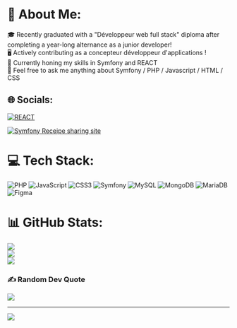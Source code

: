 # 💫 About Me:
🎓 Recently graduated with a "Développeur web full stack" diploma after completing a year-long alternance as a junior developer! <br>
🖥️ Actively contributing as a concepteur développeur d'applications ! <br>
🔭 Currently honing my skills in Symfony and REACT <br>💬 Feel free to ask me anything about Symfony / PHP / Javascript / HTML / CSS <br>

## 🌐 Socials:
[![REACT](https://img.shields.io/badge/react-%2320232a.svg?style=for-the-badge&logo=react&logoColor=%2361DAFB)](http://ez-shopping.free.nf/)

[![Symfony Receipe sharing site](https://img.shields.io/badge/PHP_Website-%230077B5.svg)](https://marika-abe.fr/) 

# 💻 Tech Stack:
![PHP](https://img.shields.io/badge/php-%23777BB4.svg?style=for-the-badge&logo=php&logoColor=white) 
![JavaScript](https://img.shields.io/badge/javascript-%23323330.svg?style=for-the-badge&logo=javascript&logoColor=%23F7DF1E) 
![CSS3](https://img.shields.io/badge/css3-%231572B6.svg?style=for-the-badge&logo=css3&logoColor=white) 
![Symfony](https://img.shields.io/badge/symfony-%23000000.svg?style=for-the-badge&logo=symfony&logoColor=white) 
![MySQL](https://img.shields.io/badge/mysql-%2300f.svg?style=for-the-badge&logo=mysql&logoColor=white) 
![MongoDB](https://img.shields.io/badge/MongoDB-%234ea94b.svg?style=for-the-badge&logo=mongodb&logoColor=white) 
![MariaDB](https://img.shields.io/badge/MariaDB-003545?style=for-the-badge&logo=mariadb&logoColor=white) 
![Figma](https://img.shields.io/badge/figma-%23F24E1E.svg?style=for-the-badge&logo=figma&logoColor=white) 

# 📊 GitHub Stats:
![](https://github-readme-stats.vercel.app/api?username=Marikita1007&theme=dark&hide_border=false&include_all_commits=false&count_private=false)<br/>
![](https://github-readme-streak-stats.herokuapp.com/?user=Marikita1007&theme=dark&hide_border=false)<br/>
![](https://github-readme-stats.vercel.app/api/top-langs/?username=Marikita1007&theme=dark&hide_border=false&include_all_commits=false&count_private=false&layout=compact)

### ✍️ Random Dev Quote
![](https://quotes-github-readme.vercel.app/api?type=horizontal&theme=tokyonight)

---
[![](https://visitcount.itsvg.in/api?id=Marikita1007&icon=0&color=0)](https://visitcount.itsvg.in)

<!-- Proudly created with GPRM ( https://gprm.itsvg.in ) -->
